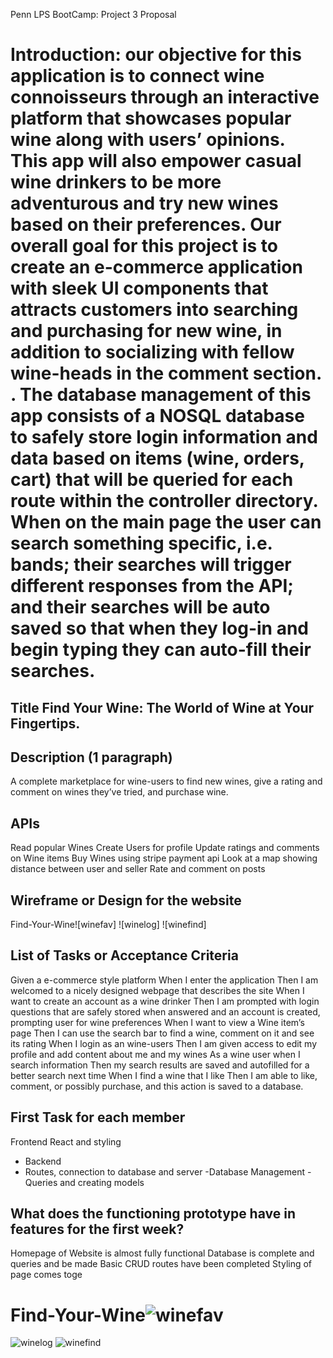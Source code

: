 Penn LPS BootCamp: Project 3 Proposal

# Introduction: our objective for this application is to connect wine connoisseurs through an interactive platform that showcases popular wine along with users’ opinions. This app will also empower casual wine drinkers to be more adventurous and try new wines based on their preferences. Our overall goal for this project is to create an e-commerce application with sleek UI components that attracts customers into searching and purchasing for new wine, in addition to socializing with fellow wine-heads in the comment section. . The database management of this app consists of a NOSQL database to safely store login information and data based on items (wine, orders, cart) that will be queried for each route within the controller directory. When on the main page the user can search something specific, i.e. bands; their searches will trigger different responses from the API; and their searches will be auto saved so that when they log-in and begin typing they can auto-fill their searches. 


## Title  Find Your Wine: The World of Wine at Your Fingertips. 

## Description (1 paragraph) 
A complete marketplace for wine-users to find new wines, give a rating and comment on wines they’ve tried, and purchase wine.  

## APIs
Read popular Wines
Create Users for profile
Update ratings and comments on Wine items 
Buy Wines using stripe payment api
Look at a map showing distance between user and seller 
Rate and comment on posts 

## Wireframe or Design for the website 
Find-Your-Wine![winefav]
![winelog]
![winefind]

## List of Tasks or Acceptance Criteria 
Given a e-commerce style platform
When I enter the application 
Then I am welcomed to a nicely designed webpage that describes the site
When I want to create an account as a wine drinker
Then I am prompted with login questions that are safely stored when answered and an account is created, prompting user for wine preferences
When I want to view a Wine item’s page
Then I can use the search bar to find a wine, comment on it and see its rating
When I login as an wine-users
Then I am given access to edit my profile and add content about me and my wines
As a wine user when I search information
Then my search results are saved and autofilled for a better search next time
When I find a wine that I like
Then I am able to like, comment, or possibly purchase, and this action is saved to a database. 

## First Task for each member 
Frontend
React and styling
- Backend 
- Routes, connection to database and server
-Database Management
-Queries and creating models 

## What does the functioning prototype have in features for the first week? 
Homepage of Website is almost fully functional
Database is complete and queries and be made
Basic CRUD routes have been completed
Styling of page comes toge


# Find-Your-Wine![winefav](https://user-images.githubusercontent.com/88978036/153245471-c9f021e3-8a7a-42ec-83d3-68b779dcbcc5.PNG)
![winelog](https://user-images.githubusercontent.com/88978036/153245482-4ddc58e6-5b1a-4bf5-832c-21bf32507668.PNG)
![winefind](https://user-images.githubusercontent.com/88978036/153245509-83d45d6b-27cc-4a58-89a3-367bc13333a2.PNG)
